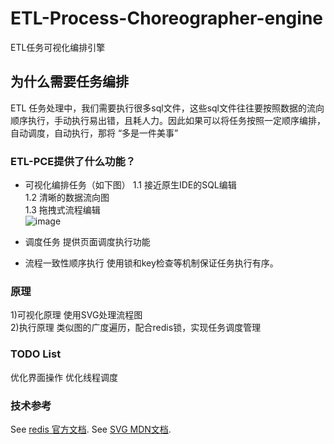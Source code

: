 # ETL-Process-Choreographer-engine
 ETL任务可视化编排引擎




## 为什么需要任务编排
ETL 任务处理中，我们需要执行很多sql文件，这些sql文件往往要按照数据的流向顺序执行，手动执行易出错，且耗人力。因此如果可以将任务按照一定顺序编排，自动调度，自动执行，那将 “多是一件美事”

### ETL-PCE提供了什么功能？
- 可视化编排任务（如下图）
 1.1 接近原生IDE的SQL编辑
  <br>
 1.2 清晰的数据流向图
  <br>
 1.3 拖拽式流程编辑
  <br>
 ![image](https://user-images.githubusercontent.com/36019799/149656542-11584f01-5dd2-4642-be75-6b353c2fc71c.png)
 
- 调度任务
  提供页面调度执行功能
- 流程一致性顺序执行
  使用锁和key检查等机制保证任务执行有序。


### 原理
1)可视化原理 使用SVG处理流程图
<br>
2)执行原理 类似图的广度遍历，配合redis锁，实现任务调度管理

### TODO List
优化界面操作
优化线程调度

### 技术参考
See [redis 官方文档](https://redis.io/documentation).
See [SVG MDN文档](https://developer.mozilla.org/zh-CN/docs/Web/SVG/Element/svg).
